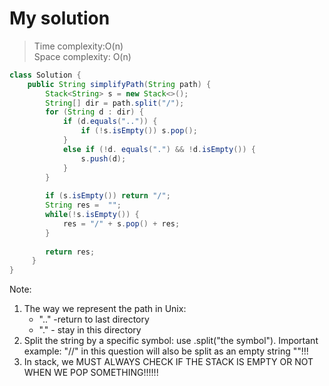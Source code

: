 # My solution
> Time complexity:O(n) <br> Space complexity: O(n)
```Java
class Solution {
    public String simplifyPath(String path) {
        Stack<String> s = new Stack<>();
        String[] dir = path.split("/");
        for (String d : dir) {
            if (d.equals("..")) {
                if (!s.isEmpty()) s.pop();
            }
            else if (!d. equals(".") && !d.isEmpty()) {
                s.push(d);
            }
        }
        
        if (s.isEmpty()) return "/";
        String res =  "";
        while(!s.isEmpty()) {
            res = "/" + s.pop() + res;
        }
        
        return res;
     }
}
```
Note:<br>
1. The way we represent the path in Unix: 
    - ".." -return to last directory
    - "." - stay in this directory
2. Split the string by a specific symbol: use .split("the symbol"). Important example: "//" in this question will also be split as an empty string  ""!!!
3. In stack, we MUST ALWAYS CHECK IF THE STACK IS EMPTY OR NOT WHEN WE POP SOMETHING!!!!!!
